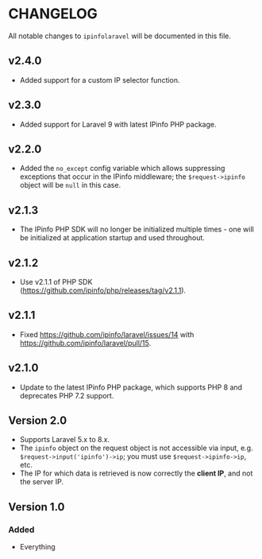 # CHANGELOG

All notable changes to `ipinfolaravel` will be documented in this file.

## v2.4.0

- Added support for a custom IP selector function.

## v2.3.0

- Added support for Laravel 9 with latest IPinfo PHP package.

## v2.2.0

- Added the `no_except` config variable which allows suppressing exceptions
  that occur in the IPinfo middleware; the `$request->ipinfo` object will be
  `null` in this case.

## v2.1.3

- The IPinfo PHP SDK will no longer be initialized multiple times - one will be
  initialized at application startup and used throughout.

## v2.1.2

- Use v2.1.1 of PHP SDK (https://github.com/ipinfo/php/releases/tag/v2.1.1).

## v2.1.1

- Fixed https://github.com/ipinfo/laravel/issues/14 with
  https://github.com/ipinfo/laravel/pull/15.

## v2.1.0

- Update to the latest IPinfo PHP package, which supports PHP 8 and deprecates
  PHP 7.2 support.

## Version 2.0

- Supports Laravel 5.x to 8.x.
- The `ipinfo` object on the request object is not accessible via input, e.g.
  `$request->input('ipinfo')->ip`; you must use `$request->ipinfo->ip`, etc.
- The IP for which data is retrieved is now correctly the **client IP**, and
  not the server IP.

## Version 1.0

### Added

- Everything
